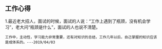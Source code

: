 ## 工作心得

1.最近老大招人，面试的时候，面试的人说：“工作上遇到了瓶颈，没有机会学习”，老大问“瓶颈是什么”，面试的人也说不清楚。

```
工作中，主动性，学习能力非常重要，还有对知识的总结，工作几年以后，自己掌握的知识应该是成体系的。---2019/04/03
```

